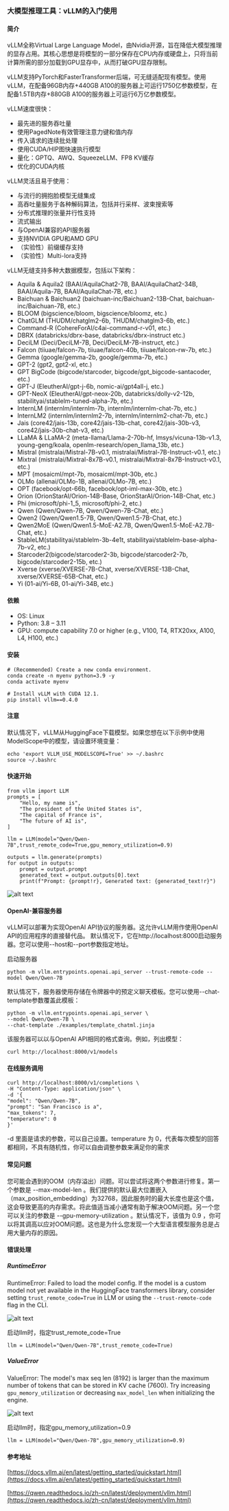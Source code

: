 ### 大模型推理工具：vLLM的入门使用

#### 简介
vLLM全称Virtual Large Language Model，由Nvidia开源，旨在降低大模型推理的显存占用。其核心思想是将模型的一部分保存在CPU内存或硬盘上，只将当前计算所需的部分加载到GPU显存中，从而打破GPU显存限制。

vLLM支持PyTorch和FasterTransformer后端，可无缝适配现有模型。使用vLLM，在配备96GB内存+440GB A100的服务器上可运行1750亿参数模型，在配备1.5TB内存+880GB A100的服务器上可运行6万亿参数模型。

vLLM速度很快：

- 最先进的服务吞吐量
- 使用PagedNote有效管理注意力键和值内存
- 传入请求的连续批处理
- 使用CUDA/HIP图快速执行模型
- 量化：GPTQ、AWQ、SqueezeLLM、FP8 KV缓存
- 优化的CUDA内核

vLLM灵活且易于使用：

- 与流行的拥抱脸模型无缝集成
- 高吞吐量服务于各种解码算法，包括并行采样、波束搜索等
- 分布式推理的张量并行性支持
- 流式输出
- 与OpenAI兼容的API服务器
- 支持NVIDIA GPU和AMD GPU
- （实验性）前缀缓存支持
- （实验性）Multi-lora支持

vLLM无缝支持多种大数据模型，包括以下架构：

- Aquila & Aquila2 (BAAI/AquilaChat2-7B, BAAI/AquilaChat2-34B, BAAI/Aquila-7B, BAAI/AquilaChat-7B, etc.)
- Baichuan & Baichuan2 (baichuan-inc/Baichuan2-13B-Chat, baichuan-inc/Baichuan-7B, etc.)
- BLOOM (bigscience/bloom, bigscience/bloomz, etc.)
- ChatGLM (THUDM/chatglm2-6b, THUDM/chatglm3-6b, etc.)
- Command-R (CohereForAI/c4ai-command-r-v01, etc.)
- DBRX (databricks/dbrx-base, databricks/dbrx-instruct etc.)
- DeciLM (Deci/DeciLM-7B, Deci/DeciLM-7B-instruct, etc.)
- Falcon (tiiuae/falcon-7b, tiiuae/falcon-40b, tiiuae/falcon-rw-7b, etc.)
- Gemma (google/gemma-2b, google/gemma-7b, etc.)
- GPT-2 (gpt2, gpt2-xl, etc.)
- GPT BigCode (bigcode/starcoder, bigcode/gpt_bigcode-santacoder, etc.)
- GPT-J (EleutherAI/gpt-j-6b, nomic-ai/gpt4all-j, etc.)
- GPT-NeoX (EleutherAI/gpt-neox-20b, databricks/dolly-v2-12b, stabilityai/stablelm-tuned-alpha-7b, etc.)
- InternLM (internlm/internlm-7b, internlm/internlm-chat-7b, etc.)
- InternLM2 (internlm/internlm2-7b, internlm/internlm2-chat-7b, etc.)
- Jais (core42/jais-13b, core42/jais-13b-chat, core42/jais-30b-v3, core42/jais-30b-chat-v3, etc.)
- LLaMA & LLaMA-2 (meta-llama/Llama-2-70b-hf, lmsys/vicuna-13b-v1.3, young-geng/koala, openlm-research/open_llama_13b, etc.)
- Mistral (mistralai/Mistral-7B-v0.1, mistralai/Mistral-7B-Instruct-v0.1, etc.)
- Mixtral (mistralai/Mixtral-8x7B-v0.1, mistralai/Mixtral-8x7B-Instruct-v0.1, etc.)
- MPT (mosaicml/mpt-7b, mosaicml/mpt-30b, etc.)
- OLMo (allenai/OLMo-1B, allenai/OLMo-7B, etc.)
- OPT (facebook/opt-66b, facebook/opt-iml-max-30b, etc.)
- Orion (OrionStarAI/Orion-14B-Base, OrionStarAI/Orion-14B-Chat, etc.)
- Phi (microsoft/phi-1_5, microsoft/phi-2, etc.)
- Qwen (Qwen/Qwen-7B, Qwen/Qwen-7B-Chat, etc.)
- Qwen2 (Qwen/Qwen1.5-7B, Qwen/Qwen1.5-7B-Chat, etc.)
- Qwen2MoE (Qwen/Qwen1.5-MoE-A2.7B, Qwen/Qwen1.5-MoE-A2.7B-Chat, etc.)
- StableLM(stabilityai/stablelm-3b-4e1t, stabilityai/stablelm-base-alpha-7b-v2, etc.)
- Starcoder2(bigcode/starcoder2-3b, bigcode/starcoder2-7b, bigcode/starcoder2-15b, etc.)
- Xverse (xverse/XVERSE-7B-Chat, xverse/XVERSE-13B-Chat, xverse/XVERSE-65B-Chat, etc.)
- Yi (01-ai/Yi-6B, 01-ai/Yi-34B, etc.)

#### 依赖
- OS: Linux
- Python: 3.8 – 3.11
- GPU: compute capability 7.0 or higher (e.g., V100, T4, RTX20xx, A100, L4, H100, etc.)

#### 安装
```
# (Recommended) Create a new conda environment.
conda create -n myenv python=3.9 -y
conda activate myenv

# Install vLLM with CUDA 12.1.
pip install vllm==0.4.0
```

#### 注意
默认情况下，vLLM从HuggingFace下载模型。如果您想在以下示例中使用ModelScope中的模型，请设置环境变量：
```
echo 'export VLLM_USE_MODELSCOPE=True' >> ~/.bashrc
source ~/.bashrc
```

#### 快速开始
```
from vllm import LLM
prompts = [
    "Hello, my name is",
    "The president of the United States is",
    "The capital of France is",
    "The future of AI is",
]

llm = LLM(model="Qwen/Qwen-7B",trust_remote_code=True,gpu_memory_utilization=0.9) 

outputs = llm.generate(prompts)
for output in outputs:
    prompt = output.prompt
    generated_text = output.outputs[0].text
    print(f"Prompt: {prompt!r}, Generated text: {generated_text!r}")
```

![alt text](image-1.png)

#### OpenAI-兼容服务器
vLLM可以部署为实现OpenAI API协议的服务器。这允许vLLM用作使用OpenAI API的应用程序的直接替代品。 默认情况下，它在http://localhost:8000启动服务器。您可以使用--host和--port参数指定地址。

启动服务器
```
python -m vllm.entrypoints.openai.api_server --trust-remote-code --model Qwen/Qwen-7B
```

默认情况下，服务器使用存储在令牌器中的预定义聊天模板。您可以使用--chat-template参数覆盖此模板：

```
python -m vllm.entrypoints.openai.api_server \
--model Qwen/Qwen-7B \
--chat-template ./examples/template_chatml.jinja
```

该服务器可以以与OpenAI API相同的格式查询。例如，列出模型：

```
curl http://localhost:8000/v1/models
```

#### 在线服务调用
```
curl http://localhost:8000/v1/completions \
-H "Content-Type: application/json" \
-d '{
"model": "Qwen/Qwen-7B",
"prompt": "San Francisco is a",
"max_tokens": 7,
"temperature": 0
}'
```

-d 里面是请求的参数，可以自己设置。temperature 为 0，代表每次模型的回答都相同，不具有随机性，你可以自由调整参数来满足你的需求

#### 常见问题
您可能会遇到的OOM（内存溢出）问题。可以尝试将这两个参数进行修复。第一个参数是 --max-model-len 。我们提供的默认最大位置嵌入（max_position_embedding）为32768，因此服务时的最大长度也是这个值，这会导致更高的内存需求。将此值适当减小通常有助于解决OOM问题。另一个您可以关注的参数是 --gpu-memory-utilization 。默认情况下，该值为 0.9 ，你可以将其调高以应对OOM问题。这也是为什么您发现一个大型语言模型服务总是占用大量内存的原因。

#### 错误处理
##### RuntimeError
RuntimeError: Failed to load the model config. If the model is a custom model not yet available in the HuggingFace transformers library, consider setting `trust_remote_code=True` in LLM or using the `--trust-remote-code` flag in the CLI.

![alt text](image.png)

启动llm时，指定trust_remote_code=True
```
llm = LLM(model="Qwen/Qwen-7B",trust_remote_code=True) 
```

##### ValueError
ValueError: The model's max seq len (8192) is larger than the maximum number of tokens that can be stored in KV cache (7600). Try increasing `gpu_memory_utilization` or decreasing `max_model_len` when initializing the engine.

![alt text](image-2.png)

启动llm时，指定gpu_memory_utilization=0.9
```
llm = LLM(model="Qwen/Qwen-7B",gpu_memory_utilization=0.9)
```

#### 参考地址

[https://docs.vllm.ai/en/latest/getting_started/quickstart.html](https://docs.vllm.ai/en/latest/getting_started/quickstart.html)

[https://qwen.readthedocs.io/zh-cn/latest/deployment/vllm.html](https://qwen.readthedocs.io/zh-cn/latest/deployment/vllm.html)
